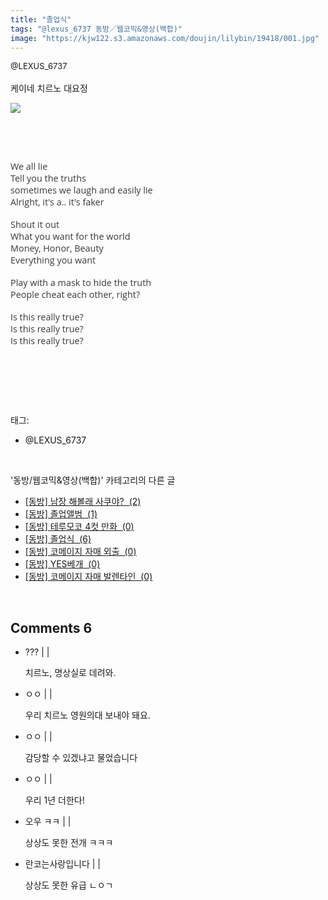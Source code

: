 ```yaml
---
title: "졸업식"
tags: "@lexus_6737 동방／웹코믹&영상(백합)"
image: "https://kjw122.s3.amazonaws.com/doujin/lilybin/19418/001.jpg"
---
```

<div class="article">
<div class="area_view">
<div style="text-align: left;"><span style="font-size: 13px;">@LEXUS_6737</span></div><div style="text-align: left;"><br/></div><div style="text-align: left;">케이네 치르노 대요정 <br/><p style="text-align: left;"><span class="imageblock" style="display: inline-block; width: 100%; height: auto; max-width: 100%;"><img src="{{ site.imgserver5 }}/lilybin/19418/001.jpg"/></span></p><p style="text-align: left;"><br/></p><p style="text-align: left;"><br/></p><p style="text-align: left;"><span style='color: rgb(55, 58, 60); font-family: "open sans", arial, "apple sd gothic neo", "noto sans cjk kr", 본고딕, "kopubdotum medium", 나눔바른고딕, 나눔고딕, nanumgothic, 맑은고딕, "malgun gothic", sans-serif; font-size: 14.4px; text-align: center;'>We all lie</span><br style='box-sizing: inherit; color: rgb(55, 58, 60); font-family: "open sans", arial, "apple sd gothic neo", "noto sans cjk kr", 본고딕, "kopubdotum medium", 나눔바른고딕, 나눔고딕, nanumgothic, 맑은고딕, "malgun gothic", sans-serif; font-size: 14.4px; text-align: center;'/><span style='color: rgb(55, 58, 60); font-family: "open sans", arial, "apple sd gothic neo", "noto sans cjk kr", 본고딕, "kopubdotum medium", 나눔바른고딕, 나눔고딕, nanumgothic, 맑은고딕, "malgun gothic", sans-serif; font-size: 14.4px; text-align: center;'>Tell you the truths</span><br style='box-sizing: inherit; color: rgb(55, 58, 60); font-family: "open sans", arial, "apple sd gothic neo", "noto sans cjk kr", 본고딕, "kopubdotum medium", 나눔바른고딕, 나눔고딕, nanumgothic, 맑은고딕, "malgun gothic", sans-serif; font-size: 14.4px; text-align: center;'/><span style='color: rgb(55, 58, 60); font-family: "open sans", arial, "apple sd gothic neo", "noto sans cjk kr", 본고딕, "kopubdotum medium", 나눔바른고딕, 나눔고딕, nanumgothic, 맑은고딕, "malgun gothic", sans-serif; font-size: 14.4px; text-align: center;'>sometimes we laugh and easily lie</span><br style='box-sizing: inherit; color: rgb(55, 58, 60); font-family: "open sans", arial, "apple sd gothic neo", "noto sans cjk kr", 본고딕, "kopubdotum medium", 나눔바른고딕, 나눔고딕, nanumgothic, 맑은고딕, "malgun gothic", sans-serif; font-size: 14.4px; text-align: center;'/><span style='color: rgb(55, 58, 60); font-family: "open sans", arial, "apple sd gothic neo", "noto sans cjk kr", 본고딕, "kopubdotum medium", 나눔바른고딕, 나눔고딕, nanumgothic, 맑은고딕, "malgun gothic", sans-serif; font-size: 14.4px; text-align: center;'>Alright, it's a.. it's faker</span><br style='box-sizing: inherit; color: rgb(55, 58, 60); font-family: "open sans", arial, "apple sd gothic neo", "noto sans cjk kr", 본고딕, "kopubdotum medium", 나눔바른고딕, 나눔고딕, nanumgothic, 맑은고딕, "malgun gothic", sans-serif; font-size: 14.4px; text-align: center;'/><br style='box-sizing: inherit; color: rgb(55, 58, 60); font-family: "open sans", arial, "apple sd gothic neo", "noto sans cjk kr", 본고딕, "kopubdotum medium", 나눔바른고딕, 나눔고딕, nanumgothic, 맑은고딕, "malgun gothic", sans-serif; font-size: 14.4px; text-align: center;'/><span style='color: rgb(55, 58, 60); font-family: "open sans", arial, "apple sd gothic neo", "noto sans cjk kr", 본고딕, "kopubdotum medium", 나눔바른고딕, 나눔고딕, nanumgothic, 맑은고딕, "malgun gothic", sans-serif; font-size: 14.4px; text-align: center;'>Shout it out</span><br style='box-sizing: inherit; color: rgb(55, 58, 60); font-family: "open sans", arial, "apple sd gothic neo", "noto sans cjk kr", 본고딕, "kopubdotum medium", 나눔바른고딕, 나눔고딕, nanumgothic, 맑은고딕, "malgun gothic", sans-serif; font-size: 14.4px; text-align: center;'/><span style='color: rgb(55, 58, 60); font-family: "open sans", arial, "apple sd gothic neo", "noto sans cjk kr", 본고딕, "kopubdotum medium", 나눔바른고딕, 나눔고딕, nanumgothic, 맑은고딕, "malgun gothic", sans-serif; font-size: 14.4px; text-align: center;'>What you want for the world</span><br style='box-sizing: inherit; color: rgb(55, 58, 60); font-family: "open sans", arial, "apple sd gothic neo", "noto sans cjk kr", 본고딕, "kopubdotum medium", 나눔바른고딕, 나눔고딕, nanumgothic, 맑은고딕, "malgun gothic", sans-serif; font-size: 14.4px; text-align: center;'/><span style='color: rgb(55, 58, 60); font-family: "open sans", arial, "apple sd gothic neo", "noto sans cjk kr", 본고딕, "kopubdotum medium", 나눔바른고딕, 나눔고딕, nanumgothic, 맑은고딕, "malgun gothic", sans-serif; font-size: 14.4px; text-align: center;'>Money, Honor, Beauty</span><br style='box-sizing: inherit; color: rgb(55, 58, 60); font-family: "open sans", arial, "apple sd gothic neo", "noto sans cjk kr", 본고딕, "kopubdotum medium", 나눔바른고딕, 나눔고딕, nanumgothic, 맑은고딕, "malgun gothic", sans-serif; font-size: 14.4px; text-align: center;'/><span style='color: rgb(55, 58, 60); font-family: "open sans", arial, "apple sd gothic neo", "noto sans cjk kr", 본고딕, "kopubdotum medium", 나눔바른고딕, 나눔고딕, nanumgothic, 맑은고딕, "malgun gothic", sans-serif; font-size: 14.4px; text-align: center;'>Everything you want</span><br style='box-sizing: inherit; color: rgb(55, 58, 60); font-family: "open sans", arial, "apple sd gothic neo", "noto sans cjk kr", 본고딕, "kopubdotum medium", 나눔바른고딕, 나눔고딕, nanumgothic, 맑은고딕, "malgun gothic", sans-serif; font-size: 14.4px; text-align: center;'/><br style='box-sizing: inherit; color: rgb(55, 58, 60); font-family: "open sans", arial, "apple sd gothic neo", "noto sans cjk kr", 본고딕, "kopubdotum medium", 나눔바른고딕, 나눔고딕, nanumgothic, 맑은고딕, "malgun gothic", sans-serif; font-size: 14.4px; text-align: center;'/><span style='color: rgb(55, 58, 60); font-family: "open sans", arial, "apple sd gothic neo", "noto sans cjk kr", 본고딕, "kopubdotum medium", 나눔바른고딕, 나눔고딕, nanumgothic, 맑은고딕, "malgun gothic", sans-serif; font-size: 14.4px; text-align: center;'>Play with a mask to hide the truth</span><br style='box-sizing: inherit; color: rgb(55, 58, 60); font-family: "open sans", arial, "apple sd gothic neo", "noto sans cjk kr", 본고딕, "kopubdotum medium", 나눔바른고딕, 나눔고딕, nanumgothic, 맑은고딕, "malgun gothic", sans-serif; font-size: 14.4px; text-align: center;'/><span style='color: rgb(55, 58, 60); font-family: "open sans", arial, "apple sd gothic neo", "noto sans cjk kr", 본고딕, "kopubdotum medium", 나눔바른고딕, 나눔고딕, nanumgothic, 맑은고딕, "malgun gothic", sans-serif; font-size: 14.4px; text-align: center;'>People cheat each other, right?</span><br style='box-sizing: inherit; color: rgb(55, 58, 60); font-family: "open sans", arial, "apple sd gothic neo", "noto sans cjk kr", 본고딕, "kopubdotum medium", 나눔바른고딕, 나눔고딕, nanumgothic, 맑은고딕, "malgun gothic", sans-serif; font-size: 14.4px; text-align: center;'/><br style='box-sizing: inherit; color: rgb(55, 58, 60); font-family: "open sans", arial, "apple sd gothic neo", "noto sans cjk kr", 본고딕, "kopubdotum medium", 나눔바른고딕, 나눔고딕, nanumgothic, 맑은고딕, "malgun gothic", sans-serif; font-size: 14.4px; text-align: center;'/><span style='color: rgb(55, 58, 60); font-family: "open sans", arial, "apple sd gothic neo", "noto sans cjk kr", 본고딕, "kopubdotum medium", 나눔바른고딕, 나눔고딕, nanumgothic, 맑은고딕, "malgun gothic", sans-serif; font-size: 14.4px; text-align: center;'>Is this really true? </span><br style='box-sizing: inherit; color: rgb(55, 58, 60); font-family: "open sans", arial, "apple sd gothic neo", "noto sans cjk kr", 본고딕, "kopubdotum medium", 나눔바른고딕, 나눔고딕, nanumgothic, 맑은고딕, "malgun gothic", sans-serif; font-size: 14.4px; text-align: center;'/><span style='color: rgb(55, 58, 60); font-family: "open sans", arial, "apple sd gothic neo", "noto sans cjk kr", 본고딕, "kopubdotum medium", 나눔바른고딕, 나눔고딕, nanumgothic, 맑은고딕, "malgun gothic", sans-serif; font-size: 14.4px; text-align: center;'>Is this really true? </span><br style='box-sizing: inherit; color: rgb(55, 58, 60); font-family: "open sans", arial, "apple sd gothic neo", "noto sans cjk kr", 본고딕, "kopubdotum medium", 나눔바른고딕, 나눔고딕, nanumgothic, 맑은고딕, "malgun gothic", sans-serif; font-size: 14.4px; text-align: center;'/><span style='color: rgb(55, 58, 60); font-family: "open sans", arial, "apple sd gothic neo", "noto sans cjk kr", 본고딕, "kopubdotum medium", 나눔바른고딕, 나눔고딕, nanumgothic, 맑은고딕, "malgun gothic", sans-serif; font-size: 14.4px; text-align: center;'>Is this really true?</span></p><p><br/></p></div><p><br/></p>
</div></div><br/>
<div class="tagTrail">
<p>태그: </p>
<ul>
<li>@LEXUS_6737</li>
</ul>
</div><br/>
<div class="another">
<p>'동방/웹코믹&amp;영상(백합)' 카테고리의 다른 글</p>
<ul>
<li><a href="/lilybin_19411">
[동방] 남장 해볼래 사쿠야?  (2)
</a></li>
<li><a href="/lilybin_19398">
[동방] 졸업앨범  (1)
</a></li>
<li><a href="/lilybin_19396">
[동방] 테루모코 4컷 만화  (0)
</a></li>
<li><a href="/lilybin_19418">
[동방] 졸업식  (6)
</a></li>
<li><a href="/lilybin_19416">
[동방] 코메이지 자매 외출  (0)
</a></li>
<li><a href="/lilybin_19415">
[동방] YES베개  (0)
</a></li>
<li><a href="/lilybin_19414">
[동방] 코메이지 자매 발렌타인  (0)
</a></li>
</ul>
</div><br/>
<div class="comment">
<h2 class="bold">Comments <span id="commentCount19418">6</span></h2>
<div style="clear:both;">
<div id="entry19418Comment" style="display:block">
<ul class="list_reply">
<li class="rp_general" id="comment15035217">
<div class="post-comment">
<div>
<span>
<i class="fa fa-user"></i>??? |
                                |
                               
</span>
<p>치르노, 명상실로 데려와.</p>

</div>
</div>
</li>
<li class="rp_general" id="comment15035228">
<div class="post-comment">
<div>
<span>
<i class="fa fa-user"></i>ㅇㅇ |
                                |
                               
</span>
<p>우리 치르노 영원의대 보내야 돼요.</p>

</div>
</div>
</li>
<li class="rp_general" id="comment15035238">
<div class="post-comment">
<div>
<span>
<i class="fa fa-user"></i>ㅇㅇ |
                                |
                               
</span>
<p>감당할 수 있겠냐고 물었습니다</p>

</div>
</div>
</li>
<li class="rp_general" id="comment15035243">
<div class="post-comment">
<div>
<span>
<i class="fa fa-user"></i>ㅇㅇ |
                                |
                               
</span>
<p>우리 1년 더한다!</p>

</div>
</div>
</li>
<li class="rp_general" id="comment15035328">
<div class="post-comment">
<div>
<span>
<i class="fa fa-user"></i>오우 ㅋㅋ |
                                |
                               
</span>
<p>상상도 못한 전개 ㅋㅋㅋ</p>

</div>
</div>
</li>
<li class="rp_general" id="comment15036650">
<div class="post-comment">
<div>
<span>
<i class="fa fa-user"></i>란코는사랑입니다 |
                                |
                               
</span>
<p>상상도 못한 유급 ㄴㅇㄱ</p>

</div>
</div>
</li>
</ul>
</div><script type="text/javascript">loadedComments[19418]=true;findFragmentAndHighlight(19418)</script>
</div>
</div><br/>
<br/>
<p id="refer"></p>
<br/>

